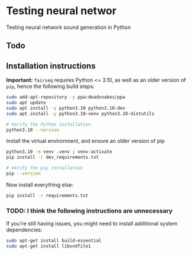# Testing neural networ

Testing neural network sound generation in Python

## Todo

## Installation instructions

**Important:** `fairseq` requires Python <= 3.10, as well as an older
version of `pip`, hence the following build steps:

```sh
sudo add-apt-repository -y ppa:deadsnakes/ppa
sudo apt update
sudo apt install -y python3.10 python3.10-dev
sudo apt install -y python3.10-venv python3.10-distutils

# Verify the Python installation
python3.10 --version
```

Install the virtual environment, and ensure an older version of pip

```sh
python3.10 -m venv .venv ; venv-activate
pip install -r dev_requirements.txt

# Verify the pip installation
pip --version
```

Now install everything else:

```sh
pip install -r requirements.txt
```

### TODO: I think the following instructions are unnecessary

If you're still having issues, you might need to install additional system dependencies:
```bash
sudo apt-get install build-essential
sudo apt-get install libsndfile1
```


